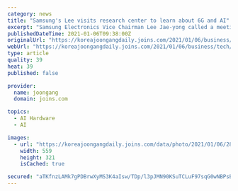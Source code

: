 ```yaml
---
category: news
title: "Samsung's Lee visits research center to learn about 6G and AI"
excerpt: "Samsung Electronics Vice Chairman Lee Jae-yong called a meeting on Wednesday to check the development of next-generation technologies including 6G networking technology and artificial intelligence (AI)."
publishedDateTime: 2021-01-06T09:38:00Z
originalUrl: "https://koreajoongangdaily.joins.com/2021/01/06/business/tech/Samsung-Electornics-6G/20210106182100555.html"
webUrl: "https://koreajoongangdaily.joins.com/2021/01/06/business/tech/Samsung-Electornics-6G/20210106182100555.html"
type: article
quality: 39
heat: 39
published: false

provider:
  name: joongang
  domain: joins.com

topics:
  - AI Hardware
  - AI

images:
  - url: "https://koreajoongangdaily.joins.com/data/photo/2021/01/06/28b89dab-17d5-4f0b-8b63-a72c7ef4bd41.jpg"
    width: 559
    height: 321
    isCached: true

secured: "aTKfnzLAMk7gPDBrwXyMS3K4aIsw/TDp/l3pJMN90KSuTCLuF97sqG0wNBPsBcNaTivrbx508SyRaYCO4VYu3h65+nLP9f5nF9EyURDSYIm6MG23svRsRFeSojOgA32oa6bkQkBboe/bOWzLGFoIcFwJos/CJ9izU54HKsxK2GZgYpVso8IWWKOAhbXpfI7V3qsFp7tvAUuFDeXo6lSgT9oBmX6qUOisrUHiMHZbcrSSVszZoCuJ274K5B1uJwX8i7jP3OsbhqPe6FK1e0lRygKh9UTk9s5mLvpdB7NwhgpEyorZ/PglikUX+A2gsK0or1ethAOPynolEVNUyMhUJ6T1hGN2AkEfJWhlYliXN8Q=;odeL3qrC3EKVot3N9YLCEw=="
---
```


